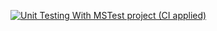 [![Unit Testing With MSTest project (CI applied)](https://github.com/ngckinhluan/unit-testing-with-mstest/actions/workflows/ci-script.yml/badge.svg)](https://github.com/ngckinhluan/unit-testing-with-mstest/actions/workflows/ci-script.yml)